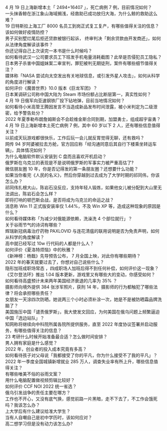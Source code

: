 4 月 19 日上海新增本土「 2494+16407 」，死亡病例 7 例，目前情况如何？  
一头抹香鲸在浙江象山海域搁浅，经救助已成功放归大海，为什么鲸的救助这么难？  
19 日特斯拉上海工厂 8000 名员工到岗正式复工复产，有哪些值得关注的信息？该如何做好疫情防控？  
男子买别墅烂尾后拒还贷款被银行起诉， 终审判决「剩余贷款由开发商还」，如何从法律角度解读该事件？  
你还记得自己上次读完一本书是什么时候吗？  
如何看待武汉一公司要求员工下班发手机电量消耗截图？此举是否侵犯员工隐私？  
日本男子杀害中国姐妹案二审宣判，罪犯被判无期徒刑，案件有哪些细节值得关注？  
媒体称「NASA 尝试向太空发出有关地球信息，或引发外星人攻击」，如何从科学的角度进行解读？  
如何评价《魔兽世界》10.0 版本《巨龙军团》？  
日本某调研公司称中国大陆为 Steam 市场份额占比断层第一，真实性如何？  
4 月 19 日俄军向亚速钢铁厂投下钻地弹，目前当地情况如何？  
如何看待小米高管王腾因发言不当造成新品发布时间泄露，被小米判定为二级泄密，给予警告处分？  
2022 年夏季勒布朗詹姆斯会不会趁维金斯合同到期，加盟勇士，组成超宇宙勇？  
4 月 19 日上海新增本土死亡病例 7 例，其中 60 岁以下 2 人，还有哪些信息值得关注？  
以前成天玩游戏都很快乐，工作后玩一会儿就反胃觉得无聊，还有救吗？  
网传 94 岁阿婆被拉去方舱，官方回应称「经沟通同意后其自行下楼乘坐转运车辆」，具体情况如何？  
为什么电脑软件默认安装到 C 盘而且喜欢开机启动？  
俄罗斯在乌克兰的表现是不是说明俄罗斯的军事实力被严重高估了?  
微信朋友圈 10 年，你是否记得发的第一条朋友圈？还想要什么功能？  
如果当你看完《人民的名义》，然后你穿越到过去成为了大学时期的祁同伟，你该怎么办？  
祁同伟扎根大山，陈岩石没反应，支持年轻人锻炼，如果他女儿被分配到大山里无法调出，陈岩石会怎么样？  
即将打响的顿巴斯会战，是否将成为乌克兰的命运之战？  
消息称 Win 11 正式版安装率仅 1.44%，不及 Win XP 等，造成这种现象的原因是什么？  
如何看待媒体称「为减少对俄能源依赖，洗澡洗 4 个部位就行」？  
关于谷雨节气的诗词有哪些？  
辉瑞新冠病毒治疗药物 PAXLOVID 与连花清瘟的联用说明是否为免责声明，如何从科学的角度解读？  
高中就已经写过 10w 行代码的人都是什么人？  
如何评价《夏洛特烦恼》中的秋雅？  
《新神榜：杨戬》先导预告公布， 7 月全国上映，对此你有哪些期待？  
2022 年的春天就要过去了，你想对自己说些什么？  
隐形加班成职场常态 ，四成职场人加班后得不到任何补偿，如何评价这一现象？  
《艾尔登法环》推出 1.04 版本更新，游戏里又有哪些大的变动，你感受如何？  
如何看待高盛预计未来两年美国经济衰退的几率为 35% ？  
摄影师向境外提供 384 张涉军照片，获刑 14 年，摄影师的行为都触犯了哪些法律？将会承担哪些责任？  
女朋友一天涂四次防晒，她说两三个小时必须补涂一次，她是不是被防晒霜品牌洗脑了？  
美国施压中国「谴责俄罗斯」，我大使发文回应，为何美国在俄乌问题上频繁逼迫中国「选边站队」？  
知网称将继续向中科院所属各院所提供服务，直至 2022 年度协议签署并启动服务，有哪些值得关注的信息？  
23 考研什么时候开始准备最合适？怎么做时间安排？  
男人拥有家庭是什么感觉？  
2022 年，创业者的投入成本究竟有多高？  
如何看待孩子对父母说「我都接受了你的平凡，你为什么接受不了我的平凡」？  
2022 年一季度全国城镇新增就业 285 万人，调查失业率有所上升，哪些信息值得关注？  
有哪些唯美不俗的谷雨文案？  
用什么电脑配置做视频剪辑比较好？  
如何评价 CCF NOI 2022 统一省选？  
俄乌引发战争的责任主要在哪方？  
工作也不开心，又没有底气换，感觉前路一片黑暗，走不下去了，不工作会饿死吗？我该怎么办？  
上大学后有什么建议给准大学生？  
当有人自嘲自己是初中学历时，该如何应对？  
高二想学习但是没有动力该怎么办?  
